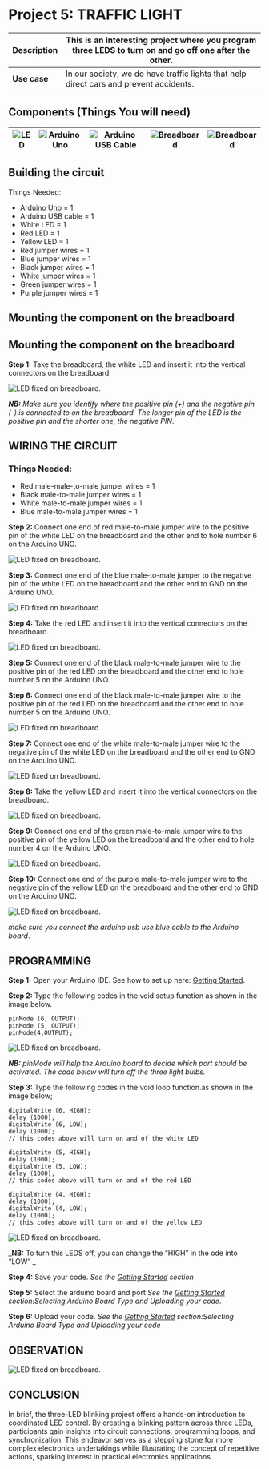# Project 5: TRAFFIC LIGHT

| **Description** | This is an interesting project where you program three LEDS to turn on and go off one after the other.|
|------------------|----------------------------------------------------------------|
| **Use case**     | In our society, we do have traffic lights that help direct cars and prevent accidents.|

## Components (Things You will need)

| ![LED](../../../docs/manuals/assets/components/LED.png) | ![Arduino Uno](../../../docs/manuals/assets/components/arduino.png) | ![Arduino USB Cable](../../../docs/manuals/assets/components/USB_Cable.png) | ![Breadboard](../../../docs/manuals/assets/components/breadboard.png) |![Breadboard](../../../docs/manuals/assets/components/jump_wire.png)|
|-------------------------|-------------------------|-------------------------|-------------------------|-------------------------|

## Building the circuit

Things Needed:

-	Arduino Uno = 1
-	Arduino USB cable = 1
-	White LED = 1
-	Red LED = 1
-	Yellow LED = 1
-	Red jumper wires = 1
-	Blue jumper wires = 1
-	Black jumper wires = 1
-	White jumper wires = 1
-	Green jumper wires = 1
-	Purple jumper wires = 1

## Mounting the component on the breadboard

## Mounting the component on the breadboard

**Step 1:** Take the breadboard, the white LED and insert it into the vertical connectors on the breadboard.

![LED fixed on breadboard](../../../docs/manuals/assets/1.0/LED/LED_ON/led_on_breadboard.jpg).

_**NB:** Make sure you identify where the positive pin (+) and the negative pin (-) is connected to on the breadboard. The longer pin of the LED is the positive pin and the shorter one, the negative PIN_.

## WIRING THE CIRCUIT

### Things Needed:

- Red male-male-to-male jumper wires = 1
- Black male-to-male jumper wires = 1
- White male-to-male jumper wires = 1
- Blue male-to-male jumper wires = 1

**Step 2:** Connect one end of red male-to-male jumper wire to the positive pin of the white LED on the breadboard and the other end to hole number 6 on the Arduino UNO.

![LED fixed on breadboard](../../../docs/manuals/assets/1.0/LED/LED_ON/red_wire_connected.jpg).

**Step 3:** Connect one end of the blue male-to-male jumper to the negative pin of the white LED on the breadboard and the other end to GND on the Arduino UNO.

![LED fixed on breadboard](../../../docs/manuals/assets/1.0/LED/LED_ON/blue_wire_connected.jpg).

**Step 4:** Take the red LED and insert it into the vertical connectors on the breadboard.

![LED fixed on breadboard](../../../docs/manuals/assets/1.0/LED/DOUBLE_LED_ON/red_led_mounted.jpg).

**Step 5:** Connect one end of the black male-to-male jumper wire to the positive pin of the red LED on the breadboard and the other end to hole number 5 on the Arduino UNO.

**Step 6:** Connect one end of the black male-to-male jumper wire to the positive pin of the red LED on the breadboard and the other end to hole number 5 on the Arduino UNO.

![LED fixed on breadboard](../../../docs/manuals/assets/1.0/LED/DOUBLE_LED_ON/black_wire_connect.jpg).

**Step 7:** Connect one end of the white male-to-male jumper wire to the negative pin of the white LED on the breadboard and the other end to GND on the Arduino UNO.

![LED fixed on breadboard](../../../docs/manuals/assets/1.0/LED/DOUBLE_LED_ON/white_wire_connect.jpg).

**Step 8:** Take the yellow LED and insert it into the vertical connectors on the breadboard.

![LED fixed on breadboard](../../../docs/manuals//assets/1.0/LED/THREE_LEDs_ON/green_LED_mount.jpg).

**Step 9:** Connect one end of the green male-to-male jumper wire to the positive pin of the yellow LED on the breadboard and the other end to hole number 4 on the Arduino UNO.

![LED fixed on breadboard](../../../docs/manuals/assets/1.0/LED/THREE_LEDs_ON/green_wire_connect.jpg).

**Step 10:** Connect one end of the purple male-to-male jumper wire to the negative pin of the yellow LED on the breadboard and the other end to GND on the Arduino UNO.

![LED fixed on breadboard](../../../docs/manuals/assets/1.0/LED/THREE_LEDs_ON/purple_wire_connect.jpg).

_make sure you connect the arduino usb use blue cable to the Arduino board_.

## PROGRAMMING

**Step 1:** Open your Arduino IDE. See how to set up here: [Getting Started](../../../getting-started.md).

**Step 2:** Type the following codes in the void setup function as shown in the image below.
   ```
   pinMode (6, OUTPUT);
   pinMode (5, OUTPUT);
   pinMode(4,OUTPUT);
   ```

![LED fixed on breadboard](../../../docs/manuals/assets/1.0/LED/THREE_LEDs_ON/code_1.png).

_**NB:** pinMode will help the Arduino board to decide which port should be activated.  The code below will turn off the three light bulbs._

**Step 3:** Type the following codes in the void loop function.as shown in the image below;
   ```
   digitalWrite (6, HIGH);
   delay (1000);
   digitalWrite (6, LOW);
   delay (1000);   
   // this codes above will turn on and of the white LED 

   digitalWrite (5, HIGH);
   delay (1000);
   digitalWrite (5, LOW);
   delay (1000);  
   // this codes above will turn on and of the red LED 

   digitalWrite (4, HIGH);
   delay (1000);
   digitalWrite (4, LOW);
   delay (1000);  
   // this codes above will turn on and of the yellow LED 
   ```
![LED fixed on breadboard](../../../docs/manuals/assets/1.0/LED/THREE_LEDs_Blink/code.png).

_**NB:** To turn this LEDS off, you can change the “HIGH” in the ode into “LOW” _

**Step 4:** Save your code. _See the [Getting Started](../../../getting-started.md) section_

**Step 5:** Select the arduino board and port _See the [Getting Started](../../../getting-started.md) section:Selecting Arduino Board Type and Uploading your code_.

**Step 6:** Upload your code. _See the [Getting Started](../../../getting-started.md) section:Selecting Arduino Board Type and Uploading your code_

## OBSERVATION

![LED fixed on breadboard](../../../docs/manuals/assets/1.0/LED/THREE_LEDs_ON/observation.jpg).

## CONCLUSION

In brief, the three-LED blinking project offers a hands-on introduction to coordinated LED control. By creating a blinking pattern across three LEDs, participants gain insights into circuit connections, programming loops, and synchronization. This endeavor serves as a stepping stone for more complex electronics undertakings while illustrating the concept of repetitive actions, sparking interest in practical electronics applications.
